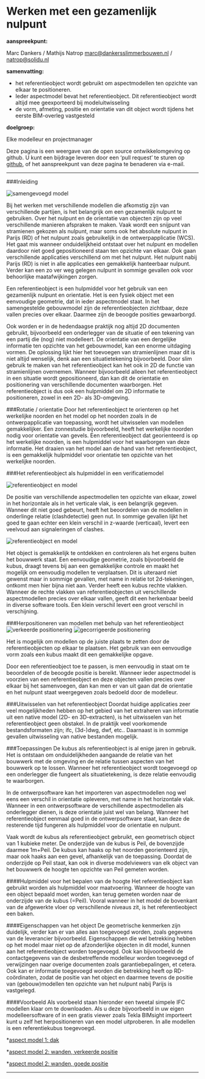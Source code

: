 Werken met een gezamenlijk nulpunt
===============================
**aanspreekpunt:**

Marc Dankers / Mathijs Natrop
marc@dankersslimmerbouwen.nl / natrop@solidu.nl

**samenvatting:**

 - het referentieobject wordt gebruikt om aspectmodellen ten opzichte van elkaar te positioneren. 
 - Ieder aspectmodel bevat het referentieobject. Dit referentieobject wordt altijd mee geexporteerd bij 
   modeluitwisseling
 - de vorm, afmeting, positie en orientatie van dit object wordt tijdens het eerste BIM-overleg vastgesteld

**doelgroep:**

Elke modelleur en projectmanager

Deze pagina is een weergave van de open source ontwikkelomgeving op github. U kunt een bijdrage leveren door een ‘pull request’ te sturen op [github](https://github.com/BIM-Handboek-NL/Werken-met-een-nulpunt-template), of het aanspreekpunt van deze pagina te benaderen via e-mail.

----------


###Inleiding

![samengevoegd model](https://raw.githubusercontent.com/BIM-Handboek-NL/Werken-met-een-nulpunt-template/master/img/ref03.jpg)

Bij het werken met verschillende modellen die afkomstig zijn van verschillende partijen, is het belangrijk om een gezamenlijk nulpunt te gebruiken. Over het nulpunt en de orientatie van objecten zijn op veel verschillende manieren afspraken te maken. Vaak wordt een snijpunt van stramienen gekozen als nulpunt, maar soms ook het absolute nulpunt in Parijs (RD) of het nulpunt zoals gebruikelijk in de ontwerpapplicatie (WCS). 
Het gaat mis wanneer onduidelijkheid ontstaat over het nulpunt en modellen daardoor niet goed gepositioneerd staan ten opzichte van elkaar. Ook gaan verschillende applicaties verschillend om met het nulpunt. Het nulpunt nabij Parijs (RD) is niet in alle applicaties een gemakkelijk hanteerbaar nulpunt. Verder kan een zo ver weg gelegen nulpunt in sommige gevallen ook voor behoorlijke maatafwijkingen zorgen.

Een referentieobject is een hulpmiddel voor het gebruik van een gezamenlijk nulpunt en orientatie. Het is een fysiek object met een eenvoudige geometrie, dat in ieder aspectmodel staat. In het samengestelde gebouwmodel zijn de referentieobjecten zichtbaar, deze vallen precies over elkaar. Daarmee zijn de beoogde posities gewaarborgd. 

Ook worden er in de hedendaagse praktijk nog altijd 2D documenten gebruikt, bijvoorbeeld een onderlegger van de situatie of een tekening van een partij die (nog) niet modelleert. De orientatie van een dergelijke informatie ten opzichte van het gebouwmodel, kan een enorme uitdaging vormen. De oplossing lijkt hier het toevoegen van stramienlijnen maar dit is niet altijd wenselijk, denk aan een situatietekening bijvoorbeeld. Door slim gebruik te maken van het referentieobject kan het ook in 2D de functie van stramienlijnen overnemen. Wanneer bijvoorbeeld alleen het referentieobject in een situatie wordt gepositioneerd, dan kan dit de orientatie en positionering van verschillende documenten waarborgen. Het referentieobject is dus ook een hulpmiddel om 2D informatie te positioneren, zowel in een 2D- als 3D-omgeving.

###Rotatie / orientatie
Door het referentieobject te orienteren op het werkelijke noorden en het model op het noorden zoals in de ontwerpapplicatie van toepassing, wordt het uitwisselen van modellen gemakkelijker. 
Een zonnestudie bijvoorbeeld, heeft het werkelijke noorden nodig voor orientatie van gevels. Een referentieobject dat georienteerd is op het werkelijke noorden, is een hulpmiddel voor het waarborgen van deze informatie. Het draaien van het model aan de hand van het referentieobject, is een gemakkelijk hulpmiddel voor orientatie ten opzichte van het werkelijke noorden. 

###Het referentieobject als hulpmiddel in een verificatiemodel

![referentieobject en model](https://raw.githubusercontent.com/BIM-Handboek-NL/Werken-met-een-nulpunt-template/master/img/referentie00.jpg)

De positie van verschillende aspectmodellen ten opzichte van elkaar, zowel in het horizontale als in het verticale vlak, is een belangrijk gegeven. Wanneer dit niet goed gebeurt, heeft het beoordelen van de modellen in onderlinge relatie (clashdetectie) geen nut. In sommige gevallen lijkt het goed te gaan echter een klein verschil in z-waarde (verticaal), levert een veelvoud aan signaleringen of clashes.

![referentieobject en model](https://raw.githubusercontent.com/BIM-Handboek-NL/Werken-met-een-nulpunt-template/master/img/ref04.jpg)

Het object is gemakkelijk te ontdekken en controleren als het ergens buiten het bouwwerk staat. Een eenvoudige geometrie, zoals bijvoorbeeld de kubus,  draagt tevens bij aan een gemakkelijke controle en maakt het mogelijk om eenvoudig modellen te verplaatsen. Dit is uiteraard niet gewenst maar in sommige gevallen, met name in relatie tot 2d-tekeningen, ontkomt men hier bijna niet aan. 
Verder heeft een kubus rechte vlakken. Wanneer de rechte vlakken van referentieobjecten uit verschillende aspectmodellen precies over elkaar vallen, geeft dit een herkenbaar beeld in diverse software tools. Een klein verschil levert een groot verschil in verschijning.

###Herpositioneren van modellen met behulp van het referentieobject 
![verkeerde positionering](https://raw.githubusercontent.com/BIM-Handboek-NL/Werken-met-een-nulpunt-template/master/img/referentieobject11.jpg)
![gecorrigeerde positionering](https://raw.githubusercontent.com/BIM-Handboek-NL/Werken-met-een-nulpunt-template/master/img/referentieobject12.jpg)

Het is mogelijk om modellen op de juiste plaats te zetten door de referentieobjecten op elkaar te plaatsen. Het gebruik van een eenvoudige vorm zoals een kubus maakt dit een gemakkelijke opgave.

Door een referentieobject toe te passen, is men eenvoudig in staat om te beoordelen of de beoogde positie is bereikt. Wanneer ieder aspectmodel is voorzien van een referentieobject en deze objecten vallen precies over elkaar bij het samenvoegen, dan kan men er van uit gaan dat de orientatie en het nulpunt staat weergegeven zoals bedoeld door de modelleur.

###Uitwisselen van het referentieobject
Doordat huidige applicaties zeer veel mogelijkheden hebben op het gebied van het extraheren van informatie uit een native model (2D- en 3D-extracten), is het uitwisselen van het referentieobject geen obstakel. In de praktijk veel voorkomende bestandsformaten zijn; ifc, (3d-)dwg, dwf, etc.. Daarnaast is in sommige gevallen uitwisseling van native bestanden mogelijk.

###Toepassingen
De kubus als referentieobject is al enige jaren in gebruik. Het is ontstaan om onduidelijkheden aangaande de relatie van het bouwwerk met de omgeving en de relatie tussen aspecten van het bouwwerk op te lossen. Wanneer het referentieobject wordt toegevoegd op een onderlegger die fungeert als situatietekening, is deze relatie eenvoudig te waarborgen.

In de ontwerpsoftware kan het importeren van aspectmodellen nog wel eens een verschil in orientatie opleveren, met name in het horizontale vlak. Wanneer in een ontwerpsoftware de verschillende aspectmodellen als onderlegger dienen, is deze orientatie juist wel van belang. Wanneer het referentieobject eenmaal goed in de ontwerpsoftware staat, kan deze de resterende tijd fungeren als hulpmiddel voor de orientatie en nulpunt.

Vaak wordt de kubus als referentieobject gebruikt, een geometrisch object van 1 kubieke meter. De onderzijde van de kubus is Peil, de bovenzijde daarmee 1m+Peil. De kubus kan haaks op het noorden georienteerd zijn, maar ook haaks aan een gevel, afhankelijk van de toepassing. Doordat de onderzijde op Peil staat, kan ook in diverse modelviewers van elk object van het bouwwerk de hoogte ten opzichte van Peil gemeten worden. 

####Hulpmiddel voor het bepalen van de hoogte
Het referentieobject kan gebruikt worden als hulpmiddel voor maatvoering. Wanneer de hoogte van een object bepaald moet worden, kan terug gemeten worden naar de onderzijde van de kubus (=Peil). Vooral wanneer in het model de bovenkant van de afgewerkte vloer op verschillende niveaus zit, is het referentieobject een baken.

####Eigenschappen van het object
De geometrische kenmerken zijn duidelijk, verder kan er van alles aan toegevoegd worden, zoals gegevens van de leverancier bijvoorbeeld. Eigenschappen die wel betrekking hebben op het model maar niet op de afzonderlijke objecten in dit model, kunnen aan het referentieobject worden toegevoegd. Ook kan bijvoorbeeld de contactgegevens van de desbetreffende modelleur worden toegevoegd of verwijzingen naar overige documenten zoals garantiebepalingen, et cetera. Ook kan er informatie toegevoegd worden die betrekking heeft op RD-coördinaten, zodat de positie van het object en daarmee tevens de positie van (gebouw)modellen ten opzichte van het nulpunt nabij Parijs is vastgelegd.

####Voorbeeld
Als voorbeeld staan hieronder een tweetal simpele IFC modellen klaar om te downloaden. Als u deze bijvoorbeeld in uw eigen modelleersoftware of in een gratis viewer zoals Tekla BIMsight importeert kunt u zelf het herpositioneren van een model uitproberen. In alle modellen is een referentiekubus toegevoegd.

*[aspect model 1: dak](https://github.com/BIM-Handboek-NL/Werken-met-een-nulpunt-template/blame/master/voorbeeld/aspectmodel_1_dak.ifc)

*[aspect model 2: wanden, verkeerde positie](https://github.com/BIM-Handboek-NL/Werken-met-een-nulpunt-template/blame/master/voorbeeld/aspectmodel_2_wanden_verkeerd.ifc)

*[aspect model 2: wanden, goede positie](https://github.com/BIM-Handboek-NL/Werken-met-een-nulpunt-template/blame/master/voorbeeld/aspectmodel_2_wanden_goed.ifc)

----------


